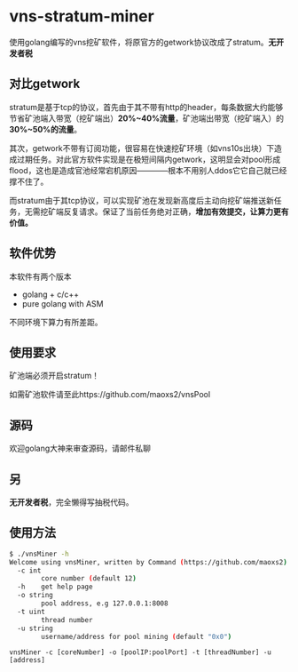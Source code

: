 # vns-stratum-miner

使用golang编写的vns挖矿软件，将原官方的getwork协议改成了stratum。**无开发者税**

## 对比getwork

stratum是基于tcp的协议，首先由于其不带有http的header，每条数据大约能够节省矿池端入带宽（挖矿端出）**20%~40%流量**，矿池端出带宽（挖矿端入）的**30%~50%的流量**。

其次，getwork不带有订阅功能，很容易在快速挖矿环境（如vns10s出块）下造成过期任务。对此官方软件实现是在极短间隔内getwork，这明显会对pool形成flood，这也是造成官池经常宕机原因————根本不用别人ddos它它自己就已经撑不住了。

而stratum由于其tcp协议，可以实现矿池在发现新高度后主动向挖矿端推送新任务，无需挖矿端反复请求。保证了当前任务绝对正确，**增加有效提交，让算力更有价值。**

## 软件优势

本软件有两个版本
- golang + c/c++
- pure golang with ASM

不同环境下算力有所差距。

## 使用要求

矿池端必须开启stratum！

如需矿池软件请至此https://github.com/maoxs2/vnsPool

## 源码

欢迎golang大神来审查源码，请邮件私聊

## 另

**无开发者税**，完全懒得写抽税代码。

## 使用方法

```bash
$ ./vnsMiner -h
Welcome using vnsMiner, written by Command (https://github.com/maoxs2)
  -c int
        core number (default 12)
  -h    get help page
  -o string
        pool address, e.g 127.0.0.1:8008
  -t uint
        thread number
  -u string
        username/address for pool mining (default "0x0")

```

`vnsMiner -c [coreNumber] -o [poolIP:poolPort] -t [threadNumber] -u [address]`
